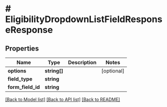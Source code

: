 # # EligibilityDropdownListFieldResponseResponse

## Properties

Name | Type | Description | Notes
------------ | ------------- | ------------- | -------------
**options** | **string[]** |  | [optional]
**field_type** | **string** |  |
**form_field_id** | **string** |  |

[[Back to Model list]](../../README.md#models) [[Back to API list]](../../README.md#endpoints) [[Back to README]](../../README.md)
